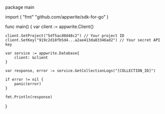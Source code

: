 package main

import (
    "fmt"
    "github.com/appwrite/sdk-for-go"
)

func main() {
    var client := appwrite.Client{}

    client.SetProject("5df5acd0d48c2") // Your project ID
    client.SetKey("919c2d18fb5d4...a2ae413da83346ad2") // Your secret API key

    var service := appwrite.Database{
        client: &client
    }

    var response, error := service.GetCollectionLogs("[COLLECTION_ID]")

    if error != nil {
        panic(error)
    }

    fmt.Println(response)
}